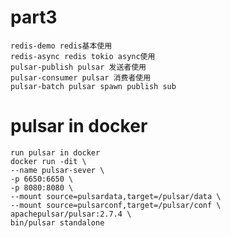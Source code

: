 # part3
    redis-demo redis基本使用
    redis-async redis tokio async使用
    pulsar-publish pulsar 发送者使用
    pulsar-consumer pulsar 消费者使用
    pulsar-batch pulsar spawn publish sub

# pulsar in docker

    run pulsar in docker
    docker run -dit \
    --name pulsar-sever \
    -p 6650:6650 \
    -p 8080:8080 \
    --mount source=pulsardata,target=/pulsar/data \
    --mount source=pulsarconf,target=/pulsar/conf \
    apachepulsar/pulsar:2.7.4 \
    bin/pulsar standalone
